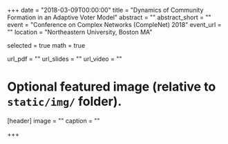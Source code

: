 +++
date = "2018-03-09T00:00:00"
title = "Dynamics of Community Formation in an Adaptive Voter Model"
abstract = ""
abstract_short = ""
event = "Conference on Complex Networks (CompleNet) 2018"
event_url = ""
location = "Northeastern University, Boston MA"

selected = true
math = true

url_pdf = ""
url_slides = ""
url_video = ""

# Optional featured image (relative to `static/img/` folder).
[header]
image = ""
caption = ""

+++

